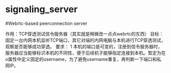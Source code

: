 # signaling_server

#Webrtc-based peerconnection server

作用：TCP穿透测试信令服务器（其实就是稍微改一点点webrtc的东西）
目标：固定一台内网本机监听TCP端口，其它对端的内网电脑与本机进行TCP穿透测试，观察是否能够成功穿透。
要求：
1 本机的端口是可变的，注册到信令服务器时，服务器应当能够标识本机的不同性，便于后续机子能够指定连接到本机。暂定为在o属性中定义固定的username，为了避免username重复，再判断一下端口和私网IP。 



